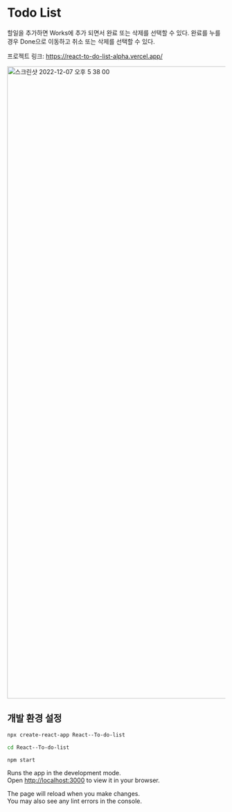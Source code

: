 # Todo List

할일을 추가하면 Works에 추가 되면서 완료 또는 삭제를 선택할 수 있다.
완료를 누를경우 Done으로 이동하고 취소 또는 삭제를 선택할 수 있다.

프로젝트 링크: https://react-to-do-list-alpha.vercel.app/

<img width="1460" alt="스크린샷 2022-12-07 오후 5 38 00" src="https://user-images.githubusercontent.com/29205152/206129462-9d9ae520-e15c-44b5-bd33-dc738549b7fb.png">


## 개발 환경 설정
```sh
npx create-react-app React--To-do-list
```
```sh
cd React--To-do-list
```
```sh
npm start
```

Runs the app in the development mode.\
Open [http://localhost:3000](http://localhost:3000) to view it in your browser.

The page will reload when you make changes.\
You may also see any lint errors in the console.
